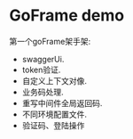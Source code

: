# GoFrame demo 

第一个goFrame架手架: 
- swaggerUi.
- token验证.
- 自定义上下文对像.
- 业务码处理.
- 重写中间件全局返回码.
- 不同环境配置文件.
- 验证码、登陆操作